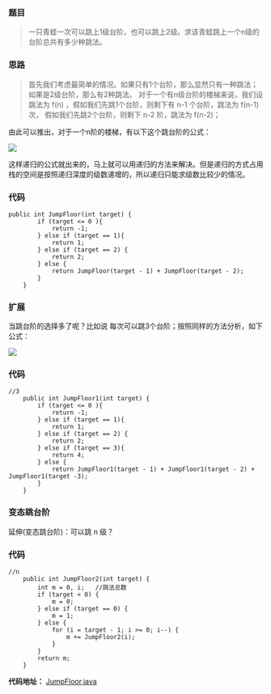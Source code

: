 ### 题目

> 一只青蛙一次可以跳上1级台阶，也可以跳上2级。求该青蛙跳上一个n级的台阶总共有多少种跳法。

### 思路

> 首先我们考虑最简单的情况。如果只有1个台阶，那么显然只有一种跳法；如果是2级台阶，那么有2种跳法。
> 对于一个有n级台阶的楼梯来说，我们设跳法为 f(n) ，假如我们先跳1个台阶，则剩下有 n-1 个台阶，跳法为 f(n-1) 次，
> 假如我们先跳2个台阶，则剩下 n-2 阶，跳法为 f(n-2)；

由此可以推出，对于一个n阶的楼梯，有以下这个跳台阶的公式：

![](http://img.my.csdn.net/uploads/201210/04/1349345148_9247.PNG)

这样递归的公式就出来的，马上就可以用递归的方法来解决。但是递归的方式占用栈的空间是按照递归深度的级数递增的，所以递归只能求级数比较少的情况。


### 代码

```
public int JumpFloor(int target) {
        if (target <= 0 ){
            return -1;
        } else if (target == 1){
            return 1;
        } else if (target == 2) {
            return 2;
        } else {
            return JumpFloor(target - 1) + JumpFloor(target - 2);
        }
    }
```

### 扩展

当跳台阶的选择多了呢？比如说 每次可以跳3个台阶；按照同样的方法分析，如下公式：

![](http://img.my.csdn.net/uploads/201210/04/1349345515_6689.PNG)

### 代码

```
//3
    public int JumpFloor1(int target) {
        if (target <= 0 ){
            return -1;
        } else if (target == 1){
            return 1;
        } else if (target == 2) {
            return 2;
        } else if (target == 3){
            return 4;
        } else {
            return JumpFloor1(target - 1) + JumpFloor1(target - 2) + JumpFloor1(target -3);
        }
    }
```

### 变态跳台阶

延伸(变态跳台阶)：可以跳 n 级？

### 代码

```
//n
    public int JumpFloor2(int target) {
        int m = 0, i;   //跳法总数
        if (target < 0) {
            m = 0;
        } else if (target == 0) {
            m = 1;
        } else {
            for (i = target - 1; i >= 0; i--) {
                m += JumpFloor2(i);
            }
        }
        return m;
    }
```

**代码地址：** [JumpFloor.java](./JumpFloor.java)